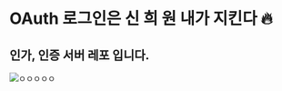 # OAuth 로그인은 신 희 원 내가 지킨다 🔥
## 인가, 인증 서버 레포 입니다.
![ㅇㅇㅇㅇㅇ](https://github.com/user-attachments/assets/48e4d76f-b283-4a56-a5cc-d54f8e6bf83c)

